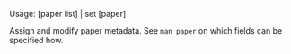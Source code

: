 Usage: [paper list] | set [paper]

Assign and modify paper metadata. See `man paper` on which
fields can be specified how.
